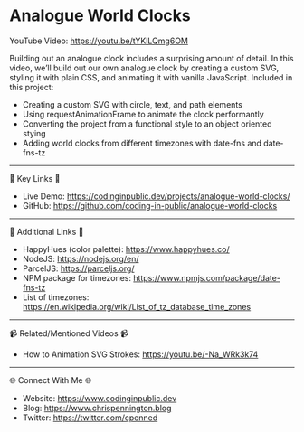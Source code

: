 # Analogue World Clocks

YouTube Video: https://youtu.be/tYKlLQmg6OM

Building out an analogue clock includes a surprising amount of detail. In this video, we’ll build out our own analogue clock by creating a custom SVG, styling it with plain CSS, and animating it with vanilla JavaScript. Included in this project: 
- Creating a custom SVG with circle, text, and path elements
- Using requestAnimationFrame to animate the clock performantly
- Converting the project from a functional style to an object oriented stying
- Adding world clocks from different timezones with date-fns and date-fns-tz

---------------------------------------

🔗  Key Links 🔗
- Live Demo: https://codinginpublic.dev/projects/analogue-world-clocks/
- GitHub: https://github.com/coding-in-public/analogue-world-clocks
 
---------------------------------------

🔗  Additional Links 🔗
- HappyHues (color palette): https://www.happyhues.co/
- NodeJS: https://nodejs.org/en/
- ParcelJS: https://parceljs.org/
- NPM package for timezones: https://www.npmjs.com/package/date-fns-tz
- List of timezones: https://en.wikipedia.org/wiki/List_of_tz_database_time_zones
 
---------------------------------------

📹  Related/Mentioned Videos 📹
- How to Animation SVG Strokes: https://youtu.be/-Na_WRk3k74

---------------------------------------

🌐 Connect With Me 🌐 
- Website: https://www.codinginpublic.dev
- Blog: https://www.chrispennington.blog
- Twitter: https://twitter.com/cpenned
